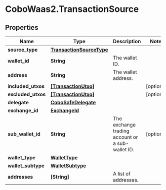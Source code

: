 # CoboWaas2.TransactionSource

## Properties

Name | Type | Description | Notes
------------ | ------------- | ------------- | -------------
**source_type** | [**TransactionSourceType**](TransactionSourceType.md) |  | 
**wallet_id** | **String** | The wallet ID. | 
**address** | **String** | The wallet address. | 
**included_utxos** | [**[TransactionUtxo]**](TransactionUtxo.md) |  | [optional] 
**excluded_utxos** | [**[TransactionUtxo]**](TransactionUtxo.md) |  | [optional] 
**delegate** | [**CoboSafeDelegate**](CoboSafeDelegate.md) |  | 
**exchange_id** | [**ExchangeId**](ExchangeId.md) |  | 
**sub_wallet_id** | **String** | The exchange trading account or a sub-wallet ID. | [optional] 
**wallet_type** | [**WalletType**](WalletType.md) |  | 
**wallet_subtype** | [**WalletSubtype**](WalletSubtype.md) |  | 
**addresses** | **[String]** | A list of addresses. | 


